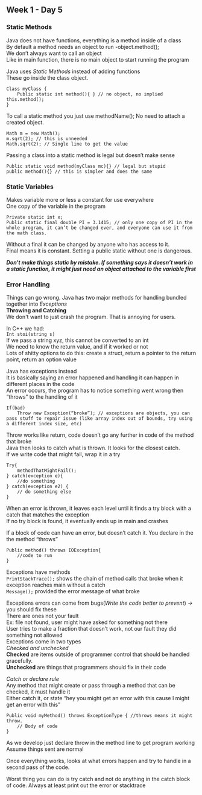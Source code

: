 ## Week 1 - Day 5
### Static Methods
Java does not have functions, everything is a method inside of a class  
By default a method needs an object to run -object.method();  
We don’t always want to call an object   
Like in main function, there is no main object to start running the program  

Java uses *Static Methods* instead of adding functions  
These go inside the class object.  

```
Class myClass {
    Public static int method(){ } // no object, no implied this.method();
}
```

To call a static method you just use methodName();
No need to attach a created object. 

```
Math m = new Math();
m.sqrt(2); // this is unneeded
Math.sqrt(2); // Single line to get the value
```

Passing a class into a static method is legal but doesn’t make sense 
 
```
Public static void method(myClass mc){} // legal but stupid
public method(){} // this is simpler and does the same
```

### Static Variables
Makes variable more or less a constant for use everywhere  
One copy of the variable in the program  

```
Private static int x;
Public static final double PI = 3.1415; // only one copy of PI in the whole program, it can’t be changed ever, and everyone can use it from the math class. 
```

Without a final it can be changed by anyone who has access to it.  
Final means it is constant. Setting a public static without one is dangerous.  

***Don't make things static by mistake. If something says it doesn’t work in a static function, it might just need an object attached to the variable first***

### Error Handling
Things can go wrong. Java has two major methods for handling bundled together into *Exceptions*  
**Throwing and Catching**  
We don't want to just crash the program. That is annoying for users.  

In C++ we had:  
```Int stoi(string s)```  
If we pass a string xyz, this cannot be converted to an int  
We need to know the return value, and if it worked or not  
Lots of shitty options to do this: create a struct, return a pointer to the return point, return an option value  

Java has exceptions instead  
It is basically saying an error happened and handling it can happen in different places in the code   
An error occurs, the program has to notice something went wrong then “throws” to the handling of it  

```
If(bad)
    Throw new Exception(“broke”); // exceptions are objects, you can pass stuff to repair issue (like array index out of bounds, try using a different index size, etc)
```

Throw works like return, code doesn’t go any further in code of the method that broke   
Java then looks to catch what is thrown. It looks for the closest catch.  
If we write code that might fail, wrap it in a try  

```
Try{
    methodThatMightFail();
} catch(exception e){
    //do something
} catch(exception e2) {
    // do something else
}
```

When an error is thrown, it leaves each level until it finds a try block with a catch that matches the exception  
If no try block is found, it eventually ends up in main and crashes  

If a block of code can have an error, but doesn’t catch it. You declare in the the method “throws”

```
Public method() throws IOException{
    //code to run
}
```

Exceptions have methods  
```PrintStackTrace();``` shows the chain of method calls that broke when it exception reaches main without a catch  
```Message();``` provided the error message of what broke  

Exceptions errors can come from bugs(*Write the code better to prevent*) -> you should fix these  
There are ones not your fault  
Ex: file not found, user might have asked for something not there  
User tries to make a fraction that doesn’t work, not our fault they did something not allowed  
Exceptions come in two types  
*Checked and unchecked*  
**Checked** are items outside of programmer control that should be handled gracefully.  
**Unchecked** are things that programmers should fix in their code

*Catch or declare rule*  
Any method that might create or pass through a method that can be checked, it must handle it   
Either catch it, or state “hey you might get an error with this cause I might get an error with this”  

```
Public void myMethod() throws ExceptionType { //throws means it might throw. 
	// Body of code 
}
```

As we develop just declare throw in the method line to get program working  Assume things sent are normal  

Once everything works, looks at what errors happen and try to handle in a second pass of the code.  

Worst thing you can do is try catch and not do anything in the catch block of code. Always at least print out the error or stacktrace  